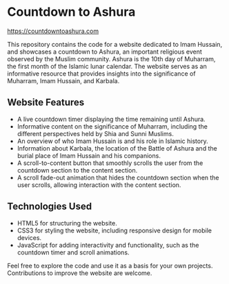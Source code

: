 # Countdown to Ashura

https://countdowntoashura.com

This repository contains the code for a website dedicated to Imam Hussain, and showcases a countdown to Ashura, an important religious event observed by the Muslim community. Ashura is the 10th day of Muharram, the first month of the Islamic lunar calendar. The website serves as an informative resource that provides insights into the significance of Muharram, Imam Hussain, and Karbala.

## Website Features

- A live countdown timer displaying the time remaining until Ashura.
- Informative content on the significance of Muharram, including the different perspectives held by Shia and Sunni Muslims.
- An overview of who Imam Hussain is and his role in Islamic history.
- Information about Karbala, the location of the Battle of Ashura and the burial place of Imam Hussain and his companions.
- A scroll-to-content button that smoothly scrolls the user from the countdown section to the content section.
- A scroll fade-out animation that hides the countdown section when the user scrolls, allowing interaction with the content section.

## Technologies Used

- HTML5 for structuring the website.
- CSS3 for styling the website, including responsive design for mobile devices.
- JavaScript for adding interactivity and functionality, such as the countdown timer and scroll animations.

Feel free to explore the code and use it as a basis for your own projects. Contributions to improve the website are welcome.
